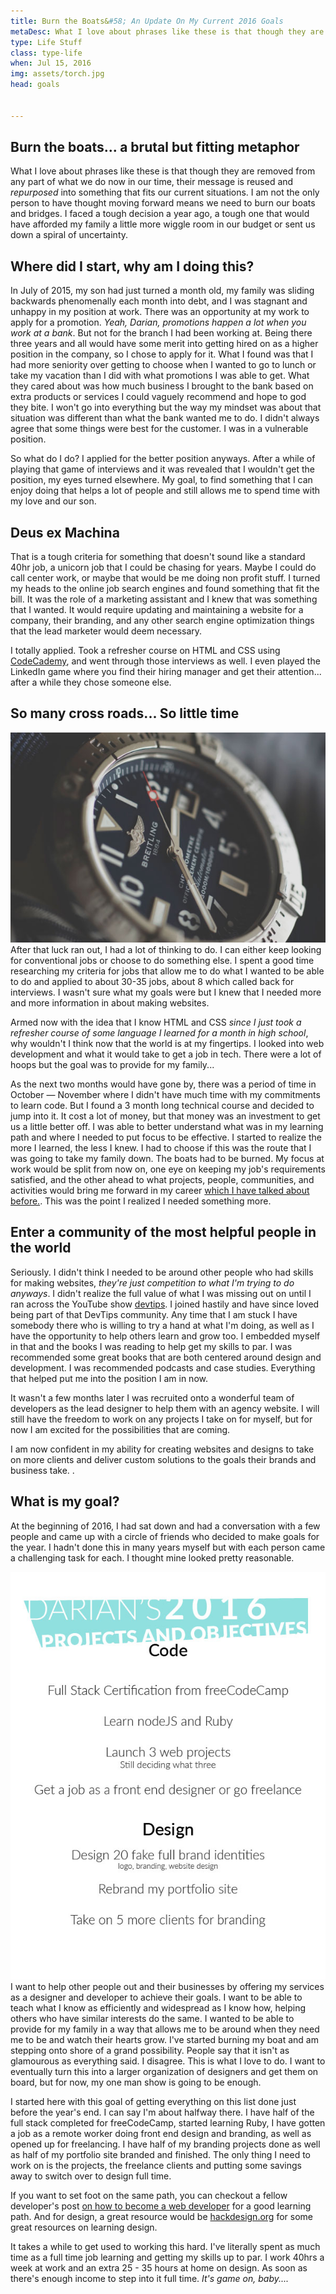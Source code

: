 ```yaml
---
title: Burn the Boats&#58; An Update On My Current 2016 Goals
metaDesc: What I love about phrases like these is that though they are removed from any part of what we do now in our time, their message is reused and repurposed into something that fits our current situations.
type: Life Stuff
class: type-life
when: Jul 15, 2016
img: assets/torch.jpg
head: goals


---
```

## Burn the boats... a brutal but fitting metaphor
What I love about phrases like these is that though they are removed from any part of what we do now in our time, their message is reused and _repurposed_ into something that fits our current situations. I am not the only person to have thought moving forward means we need to burn our boats and bridges.
I faced a tough decision a year ago, a tough one that would have afforded my family a little more wiggle room in our budget or sent us down a spiral of uncertainty.

## Where did I start, why am I doing this?
In July of 2015, my son had just turned a month old, my family was sliding backwards phenomenally each month into debt, and I was stagnant and unhappy in my position at work. There was an opportunity at my work to apply for a promotion. _Yeah, Darian, promotions happen a lot when you work at a bank_. But not for the branch I had been working at. Being there three years and all would have some merit into getting hired on as a higher position in the company, so I chose to apply for it. What I found was that I had more seniority over getting to choose when I wanted to go to lunch or take my vacation than I did with what promotions I was able to get. What they cared about was how much business I brought to the bank based on extra products or services I could vaguely recommend and hope to god they bite. I won't go into everything but the way my mindset was about that situation was different than what the bank wanted me to do. I didn't always agree that some things were best for the customer. I was in a vulnerable position.

 So what do I do? I applied for the better position anyways. After a while of playing that game of interviews and it was revealed that I wouldn't get the position, my eyes turned elsewhere. My goal, to find something that I can enjoy doing that helps a lot of people and still allows me to spend time with my love and our son.

## Deus ex Machina
That is a tough criteria for something that doesn't sound like a standard 40hr job, a unicorn job that I could be chasing for years. Maybe I could do call center work, or maybe that would be me doing non profit stuff. I turned my heads to the online job search engines and found something that fit the bill. It was the role of a marketing assistant and I knew that was something that I wanted. It would require updating and maintaining a website for a company, their branding, and any other search engine optimization things that the lead marketer would deem necessary.

I totally applied. Took a refresher course on HTML and CSS using [CodeCademy](http://codecademy.com), and went through those interviews as well. I even played the LinkedIn game where you find their hiring manager and get their attention... after a while they chose someone else.

## So many cross roads... So little time


<img src="../../assets/goals.jpg" alt="a watch counting down the time I have left"  />
After that luck ran out, I had a lot of thinking to do. I can either keep looking for conventional jobs or choose to do something else. I spent a good time researching my criteria for jobs that allow me to do what I wanted to be able to do and applied to about 30-35 jobs, about 8 which called back for interviews. I wasn't sure what my goals were but I knew that I needed more and more information in about making websites.

Armed now with the idea that I know HTML and CSS _since I just took a refresher course of some language I learned for a month in high school_, why wouldn't I think now that the world is at my fingertips. I looked into web development and what it would take to get a job in tech. There were a lot of hoops but the goal was to provide for my family...

As the next two months would have gone by, there was a period of time in October — November where I didn't have much time with my commitments to learn code. But I found a 3 month long technical course and decided to jump into it. It cost a lot of money, but that money was an investment to get us a little better off. I was able to better understand what was in my learning path and where I needed to put focus to be effective. I started to realize the more I learned, the less I knew. I had to choose if this was the route that I was going to take my family down. The boats had to be burned. My focus at work would be split from now on, one eye on keeping my job's requirements satisfied, and the other ahead to what projects, people, communities, and activities would bring me forward in my career [which I have talked about before.](https://darianrosebrook.com/article/handling-expectational-debt-and-falling-behind). This was the point I realized I needed something more.

## Enter a community of the most helpful people in the world
Seriously. I didn't think I needed to be around other people who had skills for making websites, _they're just competition to what I'm trying to do anyways_. I didn't realize the full value of what I was missing out on until I ran across the YouTube show [devtips](http://youtube.com/devtipsfordesigners). I joined hastily and have since loved being part of that DevTips community. Any time that I am stuck I have somebody there who is willing to try a hand at what I'm doing, as well as I have the opportunity to help others learn and grow too. I embedded myself in that and the books I was reading to help get my skills to par. I was recommended some great books that are both centered around design and development. I was recommended podcasts and case studies. Everything that helped put me into the position I am in now.

It wasn't a few months later I was recruited onto a wonderful team of developers as the lead designer to help them with an agency website. I will still have the freedom to work on any projects I take on for myself, but for now I am excited for the possibilities that are coming.

I am now confident in my ability for creating websites and designs to take on more clients and deliver custom solutions to the goals their brands and business take. .

## What is my goal?
At the beginning of 2016, I had sat down and had a conversation with a few people and came up with a circle of friends who decided to make goals for the year. I hadn't done this in many years myself but with each person came a challenging task for each.
I thought mine looked pretty reasonable.

<img src="../../assets/2016-objectives.jpg " alt="my 2016 goals" class="float cf" />
I want to help other people out and their businesses by offering my services as a designer and developer to achieve their goals. I want to be able to teach what I know as efficiently and widespread as I know how, helping others who have similar interests do the same. I wanted to be able to provide for my family in a way that allows me to be around when they need me to be and watch their hearts grow. I've started burning my boat and am stepping onto shore of a grand possibility. People say that it isn't as glamourous as everything said. I disagree. This is what I love to do. I want to eventually turn this into a larger organization of designers and get them on board, but for now, my one man show is going to be enough.

I started here with this goal of getting everything on this list done just before the year's end. I can say I'm about halfway there. I have half of the full stack completed for freeCodeCamp, started learning Ruby, I have gotten a job as a remote worker doing front end design and branding, as well as opened up for freelancing. I have half of my branding projects done as well as half of my portfolio site branded and finished. The only thing I need to work on is the projects, the freelance clients and putting some savings away to switch over to design full time.

If you want to set foot on the same path, you can checkout a fellow developer's post [on how to become a web developer](http://christopherpound.com/so-you-want-to-be-a-web-developer) for a good learning path. And for design, a great resource would be [hackdesign.org](http://hackdesign.org) for some great resources on learning design.

It takes a while to get used to working this hard. I've literally spent as much time as a full time job learning and getting my skills up to par. I work 40hrs a week at work and an extra 25 - 35 hours at home on design. As soon as there's enough income to step into it full time. _It's game on, baby...._
